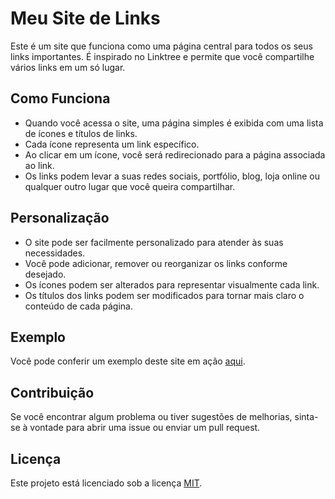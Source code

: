 # Meu Site de Links

Este é um site que funciona como uma página central para todos os seus links importantes. É inspirado no Linktree e permite que você compartilhe vários links em um só lugar.

## Como Funciona

- Quando você acessa o site, uma página simples é exibida com uma lista de ícones e títulos de links.
- Cada ícone representa um link específico.
- Ao clicar em um ícone, você será redirecionado para a página associada ao link.
- Os links podem levar a suas redes sociais, portfólio, blog, loja online ou qualquer outro lugar que você queira compartilhar.

## Personalização

- O site pode ser facilmente personalizado para atender às suas necessidades.
- Você pode adicionar, remover ou reorganizar os links conforme desejado.
- Os ícones podem ser alterados para representar visualmente cada link.
- Os títulos dos links podem ser modificados para tornar mais claro o conteúdo de cada página.

## Exemplo

Você pode conferir um exemplo deste site em ação [aqui](https://udabliu.github.io/linktree/).

## Contribuição

Se você encontrar algum problema ou tiver sugestões de melhorias, sinta-se à vontade para abrir uma issue ou enviar um pull request.

## Licença

Este projeto está licenciado sob a licença [MIT](https://opensource.org/licenses/MIT).
